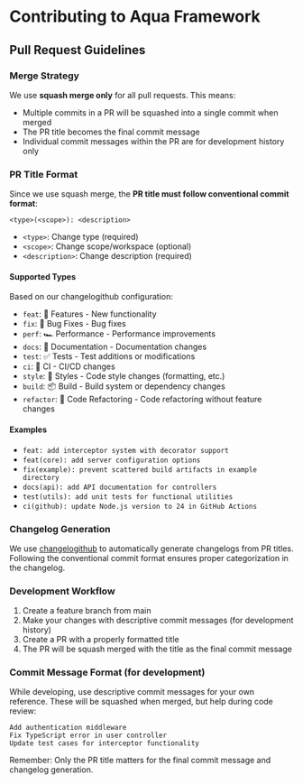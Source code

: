 # Contributing to Aqua Framework

## Pull Request Guidelines

### Merge Strategy
We use **squash merge only** for all pull requests. This means:
- Multiple commits in a PR will be squashed into a single commit when merged
- The PR title becomes the final commit message
- Individual commit messages within the PR are for development history only

### PR Title Format
Since we use squash merge, the **PR title must follow conventional commit format**:

```
<type>(<scope>): <description>
```

- `<type>`: Change type (required)
- `<scope>`: Change scope/workspace (optional)
- `<description>`: Change description (required)

#### Supported Types
Based on our changelogithub configuration:

- `feat`: 🚀 Features - New functionality
- `fix`: 🐞 Bug Fixes - Bug fixes
- `perf`: 🏎 Performance - Performance improvements
- `docs`: 📝 Documentation - Documentation changes
- `test`: ✅ Tests - Test additions or modifications
- `ci`: 🤖 CI - CI/CD changes
- `style`: 🎨 Styles - Code style changes (formatting, etc.)
- `build`: 📦 Build - Build system or dependency changes
- `refactor`: 🔨 Code Refactoring - Code refactoring without feature changes

#### Examples
- `feat: add interceptor system with decorator support`
- `feat(core): add server configuration options`
- `fix(example): prevent scattered build artifacts in example directory`
- `docs(api): add API documentation for controllers`
- `test(utils): add unit tests for functional utilities`
- `ci(github): update Node.js version to 24 in GitHub Actions`

### Changelog Generation
We use [changelogithub](https://github.com/antfu/changelogithub) to automatically generate changelogs from PR titles. Following the conventional commit format ensures proper categorization in the changelog.

### Development Workflow
1. Create a feature branch from main
2. Make your changes with descriptive commit messages (for development history)
3. Create a PR with a properly formatted title
4. The PR will be squash merged with the title as the final commit message

### Commit Message Format (for development)
While developing, use descriptive commit messages for your own reference. These will be squashed when merged, but help during code review:

```
Add authentication middleware
Fix TypeScript error in user controller
Update test cases for interceptor functionality
```

Remember: Only the PR title matters for the final commit message and changelog generation.